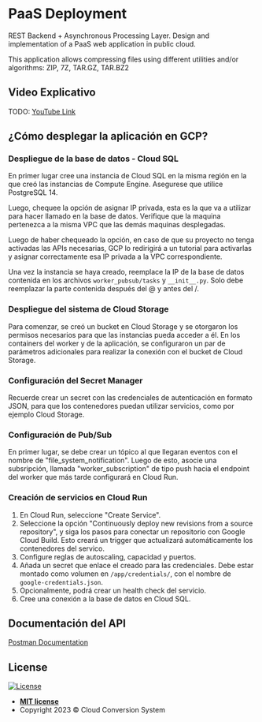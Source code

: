 # PaaS Deployment

REST Backend + Asynchronous Processing Layer. Design and implementation of a PaaS web application in public cloud.

This application allows compressing files using different utilities and/or algorithms: ZIP, 7Z, TAR.GZ, TAR.BZ2

## Video Explicativo

TODO: [YouTube Link]()

## ¿Cómo desplegar la aplicación en GCP?

### Despliegue de la base de datos - Cloud SQL

En primer lugar cree una instancia de Cloud SQL en la misma región en la que creó las instancias de Compute Engine. Asegurese que utilice PostgreSQL 14.

Luego, chequee la opción de asignar IP privada, esta es la que va a utilizar para hacer llamado en la base de datos.
Verifique que la maquina pertenezca a la misma VPC que las demás maquinas desplegadas.

Luego de haber chequeado la opción, en caso de que su proyecto no tenga activadas las APIs necesarias, GCP lo redirigirá a un tutorial para activarlas y asignar correctamente esa IP privada a la VPC correspondiente.

Una vez la instancia se haya creado, reemplace la IP de la base de datos contenida en los archivos `worker_pubsub/tasks` y `__init__.py`. Solo debe reemplazar la parte contenida después del @ y antes del /.

### Despliegue del sistema de Cloud Storage

Para comenzar, se creó un bucket en Cloud Storage y se otorgaron los permisos necesarios para que las instancias pueda acceder a él. En los containers del worker y de la aplicación, se configuraron un par de parámetros adicionales para realizar la conexión con el bucket de Cloud Storage.

### Configuración del Secret Manager
Recuerde crear un secret con las credenciales de autenticación en formato JSON, para que los contenedores puedan utilizar servicios, como por ejemplo Cloud Storage.

### Configuración de Pub/Sub
En primer lugar, se debe crear un tópico al que llegaran eventos con el nombre de "file_system_notification". Luego de esto, asocie una subsripción, llamada "worker_subscription" de tipo push hacia el endpoint del worker que más tarde configurará en Cloud Run.

### Creación de servicios en Cloud Run
1. En Cloud Run, seleccione "Create Service".
2. Seleccione la opción "Continuously deploy new revisions from a source repository", y siga los pasos para conectar un repositorio con Google Cloud Build. Esto creará un trigger que actualizará automáticamente los contenedores del servico.
3. Configure reglas de autoscaling, capacidad y puertos.
4. Añada un secret que enlace el creado para las credenciales. Debe estar montado como volumen en `/app/credentials/`, con el nombre de `google-credentials.json`.
5. Opcionalmente, podrá crear un health check del servicio.
6. Cree una conexión a la base de datos en Cloud SQL.

## Documentación del API
[Postman Documentation](https://documenter.getpostman.com/view/11708390/2s93Y5NeWB)

## License
[![License](http://img.shields.io/:license-mit-blue.svg?style=flat-square)](http://badges.mit-license.org)

- **[MIT license](LICENSE)**
- Copyright 2023 © Cloud Conversion System
